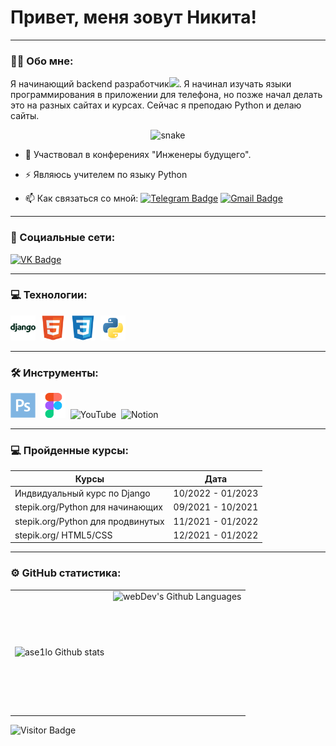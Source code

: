
# Привет, меня зовут Никита!

---

### :man_technologist: Обо мне:

Я начинающий backend разработчик<img src="https://media.giphy.com/media/WUlplcMpOCEmTGBtBW/giphy.gif" width="30px">. Я начинал изучать языки программирования в приложении для телефона, но позже начал делать это на разных сайтах и курсах. Сейчас я преподаю Python и делаю сайты.

<p align="center">
 <img width="600" src="assets/github-snake.svg" alt="snake"/>
</p>

- :telescope: Участвовал в конферениях "Инженеры будущего".

- :zap: Являюсь учителем по языку Python

- :mailbox: Как связаться со мной: [![Telegram Badge](https://img.shields.io/badge/-ase1lo-blue?style=flat&logo=Telegram&logoColor=white)](https://t.me/ase1lo) [![Gmail Badge](https://img.shields.io/badge/-Gmail-red?style=flat&logo=Gmail&logoColor=white)](mailto:vosheb556wow@gmail.com)

---

### 🤝 Социальные сети:

  <div id="badges">
    <a href="https://vk.com/ww_monk" target="_blank">
      <img src="https://cdn-icons-png.flaticon.com/512/145/145813.png" width="40" height="40" alt="VK Badge"/>
    </a>

  </div>

---

### 💻 Технологии:

<div>
  <img src="https://github.com/devicons/devicon/blob/master/icons/django/django-plain-wordmark.svg" title="django" alt="django" width="40" height="40"/>&nbsp
  <img src="https://github.com/devicons/devicon/blob/master/icons/html5/html5-original.svg" title="html5" alt="html5" width="40" height="40"/>&nbsp
  <img src="https://github.com/devicons/devicon/blob/master/icons/css3/css3-original.svg" title="css" alt="css" width="40" height="40"/>&nbsp
  <img src="https://github.com/devicons/devicon/blob/master/icons/python/python-original.svg" title="python" alt="python" width="40" height="40"/>&nbsp
</div>

---

### 🛠 Инструменты:

<div>
  <img src="https://github.com/devicons/devicon/blob/master/icons/photoshop/photoshop-plain.svg" title="photoshop" alt="photoshop" width="40" height="40"/>&nbsp;
  <img src="https://github.com/devicons/devicon/blob/master/icons/figma/figma-original.svg" title="figma" alt="figma" width="40" height="40"/>&nbsp;
  <img src="https://upload.wikimedia.org/wikipedia/commons/9/9e/YouTube_Logo_%282013-2017%29.svg" title="YouTube" alt="YouTube" width="40" height="40"/>&nbsp;
  <img src="https://upload.wikimedia.org/wikipedia/commons/e/e9/Notion-logo.svg" title="Notion" alt="Notion" width="40" height="40"/>&nbsp;
</div>

---

### 💻 Пройденные курсы:

| Курсы                                                           | Дата              |
| ----------------------------------------------------------------| :---------------: |
| Индвидуальный курс по Django                                    | 10/2022 - 01/2023 |
| stepik.org/Python для начинающих                                | 09/2021 - 10/2021 |
| stepik.org/Python для продвинутых                               | 11/2021 - 01/2022 |
| stepik.org/ HTML5/CSS                                           | 12/2021 - 01/2022 |

---


### ⚙️ GitHub статистика:

<table>
  <tr>
    <td>
      <img align="left" src="http://github-readme-streak-stats.herokuapp.com?user=ase1lo&theme=dark&background=000000" alt="ase1lo Github stats" />
    </td>
    <td>
      <img height="195px" align="right" alt="webDev's Github Languages" src="https://github-readme-stats-sigma-five.vercel.app/api/top-langs/?username=ase1lo&layout=compact&theme=vision-friendly-dark" />
    </td>
  </tr>
</table>

![Visitor Badge](https://visitor-badge.laobi.icu/badge?page_id=ase1lo)
